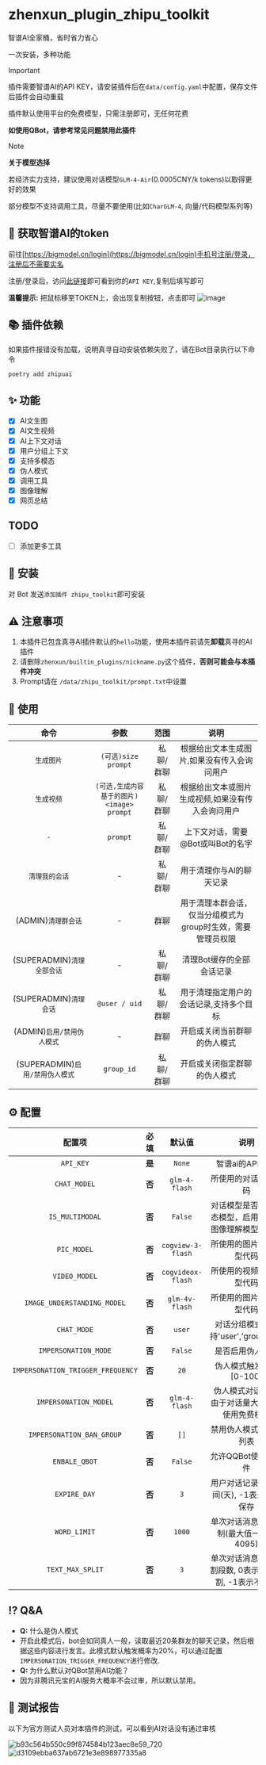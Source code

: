 # zhenxun_plugin_zhipu_toolkit
智谱AI全家桶，省时省力省心

一次安装，多种功能

> [!IMPORTANT]
> 插件需要智谱AI的API KEY，请安装插件后在`data/config.yaml`中配置，保存文件后插件会自动重载
>
> 插件默认使用平台的免费模型，只需注册即可，无任何花费
>
> **如使用QBot，请参考常见问题禁用此插件**

> [!NOTE]
> **关于模型选择**
>
> 若经济实力支持，建议使用对话模型`GLM-4-Air`(0.0005CNY/k tokens)以取得更好的效果
>
> 部分模型不支持调用工具，尽量不要使用(比如`CharGLM-4`, 向量/代码模型系列等)



## 🔑 获取智谱AI的token

前往[https://bigmodel.cn/login](https://bigmodel.cn/login)手机号注册/登录，注册后不需要实名

注册/登录后，访问[此链接](https://bigmodel.cn/usercenter/proj-mgmt/apikeys)即可看到你的`API KEY`,复制后填写即可

**温馨提示:** 把鼠标移至TOKEN上，会出现复制按钮，点击即可
![image](https://github.com/user-attachments/assets/949de9e7-07c8-4451-9d22-a0fd3d5190a9)

## 📚 插件依赖
如果插件报错没有加载，说明真寻自动安装依赖失败了，请在Bot目录执行以下命令
```shell
poetry add zhipuai
```

## ✨ 功能
- [x] AI文生图
- [x] AI文生视频
- [x] AI上下文对话
- [x] 用户分组上下文
- [x] 支持多模态
- [x] 伪人模式
- [x] 调用工具
- [x] 图像理解
- [x] 网页总结

## TODO
- [ ] 添加更多工具

## 🚀 安装
对 Bot 发送`添加插件 zhipu_toolkit`即可安装

## ⚠️ 注意事项
1. 本插件已包含真寻AI插件默认的`hello`功能，使用本插件前请先**卸载**真寻的AI插件
2. 请删除`zhenxun/builtin_plugins/nickname.py`这个插件，**否则可能会与本插件冲突**
3. Prompt请在 `/data/zhipu_toolkit/prompt.txt`中设置

## 🎉 使用
| 命令 | 参数 | 范围 | 说明 |
|:---:|:---:|:---:|:---:|
| `生成图片` | `(可选)size`<br>`prompt` | 私聊/群聊 | 根据给出文本生成图片,如果没有传入会询问用户 |
| `生成视频` | `(可选,生成内容基于的图片)<image>`<br>`prompt` | 私聊/群聊 | 根据给出文本或图片生成视频,如果没有传入会询问用户 |
| `-` | `prompt` | 私聊/群聊 | 上下文对话，需要@Bot或叫Bot的名字 |
| `清理我的会话` | -  | 私聊/群聊 | 用于清理你与AI的聊天记录 |
| (ADMIN)`清理群会话` | - | 群聊 | 用于清理本群会话，仅当分组模式为group时生效，需要管理员权限 |
| (SUPERADMIN)`清理全部会话` | - | 私聊/群聊 | 清理Bot缓存的全部会话记录 |
| (SUPERADMIN)`清理会话` | `@user / uid` | 私聊/群聊 | 用于清理指定用户的会话记录,支持多个目标 |
| (ADMIN)`启用/禁用伪人模式` | - | 群聊 | 开启或关闭当前群聊的伪人模式|
| (SUPERADMIN)`启用/禁用伪人模式` | `group_id` | 私聊/群聊 | 开启或关闭指定群聊的伪人模式|

## ⚙️ 配置

| 配置项 | 必填 | 默认值 | 说明 |
|:-----:|:----:|:----:|:----:|
| `API_KEY` | **是** | `None` | 智谱ai的API KEY |
| `CHAT_MODEL` | **否** | `glm-4-flash`| 所使用的对话模型代码 |
| `IS_MULTIMODAL` | **否** | `False` | 对话模型是否为多模态模型，启用后忽略图像理解模型配置项 |
| `PIC_MODEL` | **否** | `cogview-3-flash` | 所使用的图片生成模型代码 |
| `VIDEO_MODEL` | **否** | `cogvideox-flash` | 所使用的视频生成模型代码|
| `IMAGE_UNDERSTANDING_MODEL` | **否** | `glm-4v-flash` | 所使用的图片理解模型代码 |
| `CHAT_MODE` | **否** | `user` | 对话分组模式，支持'user','group','all' |
| `IMPERSONATION_MODE` | **否** | `False` | 是否启用伪人模式 |
| `IMPERSONATION_TRIGGER_FREQUENCY` | **否** | `20` | 伪人模式触发频率[0-100] |
| `IMPERSONATION_MODEL` | **否** | `glm-4-flash` | 伪人模式对话模型,由于对话量大，建议使用免费模型 |
| `IMPERSONATION_BAN_GROUP` | **否** | `[]` | 禁用伪人模式的群组列表 |
| `ENBALE_QBOT` | **否** | `False` | 允许QQBot使用本插件 |
| `EXPIRE_DAY` | **否** | `3` | 用户对话记录保存时间(天), -1表示永久保存 |
| `WORD_LIMIT` | **否** | `1000` | 单次对话消息字数限制(最大值一般为4095) |
| `TEXT_MAX_SPLIT` | **否** | `3` | 单次对话消息最大分割段数, 0表示无限分割, -1表示不分割 |

## ⁉️ Q&A
- **Q:** 什么是伪人模式
- 开启此模式后，bot会如同真人一般，读取最近20条群友的聊天记录，然后根据这些内容进行发言。此模式默认触发概率为20%，可以通过配置`IMPERSONATION_TRIGGER_FREQUENCY`进行修改.
- **Q:** 为什么默认对QBot禁用AI功能？
- 因为非腾讯元宝的AI服务大概率不会过审，所以默认禁用。

## 📝 测试报告
以下为官方测试人员对本插件的测试，可以看到AI对话没有通过审核

![b93c564b550c99f874584b123aec8e59_720](https://github.com/user-attachments/assets/bf0230bd-5a3f-485c-8de8-9368e07f10d9)
![d3109ebba637ab6721e3e898977335a8](https://github.com/user-attachments/assets/7281077e-b195-4b72-bfac-d6ed93d32a18)